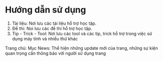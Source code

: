 # Hướng dẫn sử dụng

1. Tài liệu: Nơi lưu các tài liệu hỗ trợ học tập.
2. Đề thi: Noi lưu các đề thi hỗ trợ học tập.
3. Tip - Trick - Tool: Nơi lưu các tool và các tip, trick hỗ trợ trong việc sử dụng máy tính và nhiều thứ khác

Trang chủ: Mục News: Thể hiện những update mới của trang, những sự kiện quan trọng cần thông báo với người sử dụng trang
